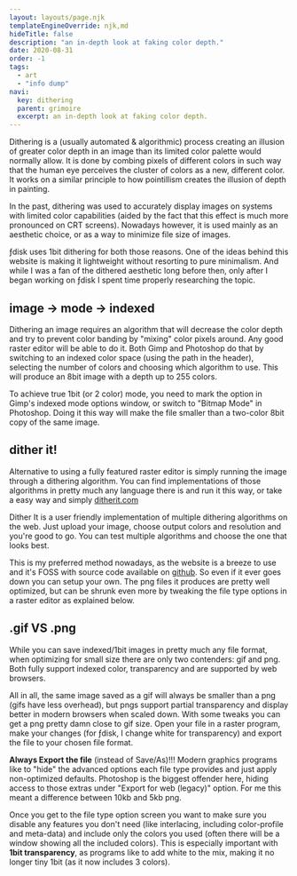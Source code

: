 ```yaml
---
layout: layouts/page.njk
templateEngineOverride: njk,md
hideTitle: false
description: "an in-depth look at faking color depth."
date: 2020-08-31
order: -1
tags: 
  - art
  - "info dump"
navi:
  key: dithering
  parent: grimoire
  excerpt: an in-depth look at faking color depth.
---
```


Dithering is a (usually automated & algorithmic) process creating an illusion of greater color depth in an image than its limited color palette would normally allow. It is done by combing pixels of different colors in such way that the human eye perceives the cluster of colors as a new, different color. It works on a similar principle to how pointillism creates the illusion of depth in painting.  

In the past, dithering was used to accurately display images on systems with limited color capabilities (aided by the fact that this effect is much more pronounced on CRT screens). Nowadays however, it is used mainly as an aesthetic choice, or as a way to minimize file size of images. 

ƒdisk uses 1bit dithering for both those reasons. One of the ideas behind this website is making it lightweight without resorting to pure minimalism. And while I was a fan of the dithered aesthetic long before then, only after I began working on ƒdisk I spent time properly researching the topic.

## image → mode → indexed 
Dithering an image requires an algorithm that will decrease the color depth and try to prevent color banding by "mixing" color pixels around. Any good raster editor will be able to do it. Both Gimp and Photoshop do that by switching to an indexed color space (using the path in the header), selecting the number of colors and choosing which algorithm to use. This will produce an 8bit image with a depth up to 255 colors. 

To achieve true 1bit (or 2 color) mode, you need to mark the option in Gimp's indexed mode options window, or switch to "Bitmap Mode" in Photoshop. Doing it this way will make the file smaller than a two-color 8bit copy of the same image.

## dither it!
Alternative to using a fully featured raster editor is simply running the image through a dithering algorithm. You can find implementations of those algorithms in pretty much any language there is and run it this way, or take a easy way and simply [ditherit.com](https://ditherit.com/)

Dither It is a user friendly implementation of multiple dithering algorithms on the web. Just upload your image, choose output colors and resolution and you're good to go. You can test multiple algorithms and choose the one that looks best.

This is my preferred method nowadays, as the website is a breeze to use and it's FOSS with source code available on [github](https://github.com/alexharris/ditherit-v2). So even if it ever goes down you can setup your own. The png files it produces are pretty well optimized, but can be shrunk even more by tweaking the file type options in a raster editor as explained below.
 
## .gif VS .png
While you can save indexed/1bit images in pretty much any file format, when optimizing for small size there are only two contenders: gif and png. Both fully support indexed color, transparency and are supported by web browsers. 

All in all, the same image saved as a gif will always be smaller than a png (gifs have less overhead), but pngs support partial transparency and display better in modern browsers when scaled down. With some tweaks you can get a png pretty damn close to gif size. Open your file in a raster program, make your changes (for ƒdisk, I change white for transparency) and export the file to your chosen file format.

**Always Export the file** (instead of Save/As)!!! Modern graphics programs like to "hide" the advanced options each file type provides and just apply non-optimized defaults. Photoshop is the biggest offender here, hiding access to those extras under "Export for web (legacy)" option. For me this meant a difference between 10kb and 5kb png.

Once you get to the file type option screen you want to make sure you disable any features you don't need (like interlacing, including color-profile and meta-data) and include only the colors you used (often there will be a window showing all the included colors). This is especially important with **1bit transparency**, as programs like to add white to the mix, making it no longer tiny 1bit (as it now includes 3 colors). 


